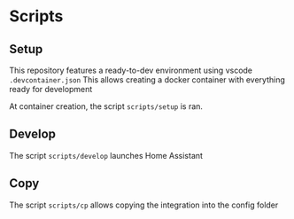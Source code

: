 # Scripts

## Setup

This repository features a ready-to-dev environment using vscode `.devcontainer.json`
This allows creating a docker container with everything ready for development

At container creation, the script `scripts/setup` is ran.

## Develop

The script `scripts/develop` launches Home Assistant

## Copy

The script `scripts/cp` allows copying the integration into the config folder